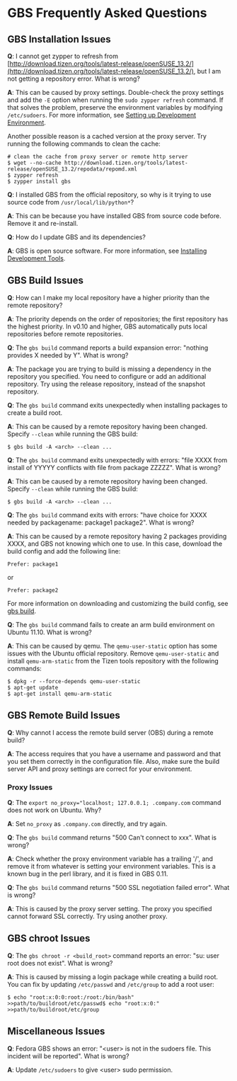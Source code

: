 # GBS Frequently Asked Questions

## GBS Installation Issues

**Q**: I cannot get zypper to refresh from [http://download.tizen.org/tools/latest-release/openSUSE_13.2/](http://download.tizen.org/tools/latest-release/openSUSE_13.2/), but I am not getting a repository error. What is wrong?

**A**: This can be caused by proxy settings. Double-check the proxy settings and add the `-E` option when running the `sudo zypper refresh` command. If that solves the problem, preserve the environment variables by modifying `/etc/sudoers`. For more information, see [Setting up Development Environment](../../developing/setting-up.md).

Another possible reason is a cached version at the proxy server. Try running the following commands to clean the cache:
```
# clean the cache from proxy server or remote http server
$ wget --no-cache http://download.tizen.org/tools/latest-release/openSUSE_13.2/repodata/repomd.xml
$ zypper refresh
$ zypper install gbs
```

**Q**: I installed GBS from the official repository, so why is it trying to use source code from `/usr/local/lib/python*`?

**A**: This can be because you have installed GBS from source code before. Remove it and re-install.

**Q**: How do I update GBS and its dependencies?

**A**: GBS is open source software. For more information, see [Installing Development Tools](../../developing/installing.md).


## GBS Build Issues

**Q**: How can I make my local repository have a higher priority than the remote repository?

**A**: The priority depends on the order of repositories; the first repository has the highest priority. In v0.10 and higher, GBS automatically puts local repositories before remote repositories.


**Q**: The `gbs build` command reports a build expansion error: "nothing provides X needed by Y". What is wrong?

**A**: The package you are trying to build is missing a dependency in the repository you specified. You need to configure or add an additional repository. Try using the release repository, instead of the snapshot repository.


**Q**: The `gbs build` command exits unexpectedly when installing packages to create a build root.

**A**: This can be caused by a remote repository having been changed. Specify `--clean` while running the GBS build:

```
$ gbs build -A <arch> --clean ...
```

**Q**: The `gbs build` command exits unexpectedly with errors: "file XXXX from install of YYYYY conflicts with file from package ZZZZZ". What is wrong?

**A**: This can be caused by a remote repository having been changed. Specify `--clean` while running the GBS build:

```
$ gbs build -A <arch> --clean ...
```

**Q**: The `gbs build` command exits with errors: "have choice for XXXX needed by packagename: package1 package2". What is wrong?

**A**: This can be caused by a remote repository having 2 packages providing XXXX, and GBS not knowing which one to use. In this case, download the build config and add the following line:

```
Prefer: package1
```

or

```
Prefer: package2
```

For more information on downloading and customizing the build config, see [gbs build](gbs-build.md).

**Q**: The `gbs build` command fails to create an arm build environment on Ubuntu 11.10. What is wrong?

**A**: This can be caused by qemu. The `qemu-user-static` option has some issues with the Ubuntu official repository. Remove `qemu-user-static` and install `qemu-arm-static` from the Tizen tools repository with the following commands:

```
$ dpkg -r --force-depends qemu-user-static
$ apt-get update
$ apt-get install qemu-arm-static
```

## GBS Remote Build Issues

**Q**: Why cannot I access the remote build server (OBS) during a remote build?

**A**: The access requires that you have a username and password and that you set them correctly in the configuration file. Also, make sure the build server API and proxy settings are correct for your environment.


### Proxy Issues

**Q**: The `export no_proxy="localhost; 127.0.0.1; .company.com` command does not work on Ubuntu. Why?

**A**: Set `no_proxy` as `.company.com` directly, and try again.

**Q**: The `gbs build` command returns "500 Can't connect to xxx". What is wrong?

**A**: Check whether the proxy environment variable has a trailing '/', and remove it from whatever is setting your environment variables. This is a known bug in the perl library, and it is fixed in GBS 0.11.

**Q**: The `gbs build` command returns "500 SSL negotiation failed error". What is wrong?

**A**: This is caused by the proxy server setting. The proxy you specified cannot forward SSL correctly. Try using another proxy.


## GBS chroot Issues

**Q**: The `gbs chroot -r <build_root>` command reports an error: "su: user root does not exist". What is wrong?

**A**: This is caused by missing a login package while creating a build root. You can fix by updating `/etc/passwd` and `/etc/group` to add a root user:

```
$ echo "root:x:0:0:root:/root:/bin/bash" >>path/to/buildroot/etc/passwd$ echo "root:x:0:" >>path/to/buildroot/etc/group
```

## Miscellaneous Issues

**Q**: Fedora GBS shows an error: "&lt;user&gt; is not in the sudoers file. This incident will be reported". What is wrong?

**A**: Update `/etc/sudoers` to give &lt;user&gt; sudo permission.
